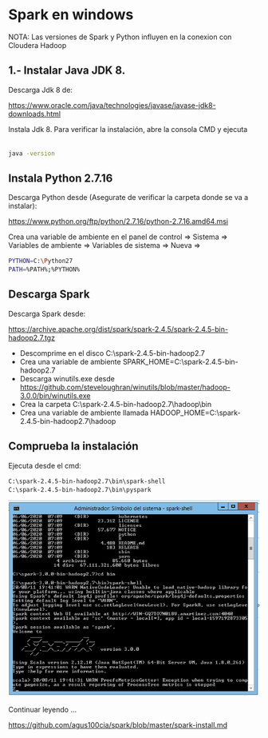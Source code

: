 # Spark en windows

NOTA: Las versiones de Spark y Python influyen en la conexion con Cloudera Hadoop

## 1.- Instalar Java JDK 8.

Descarga Jdk 8 de:

https://www.oracle.com/java/technologies/javase/javase-jdk8-downloads.html

Instala Jdk 8. Para verificar la instalación, abre la consola CMD y ejecuta

```sh

java -version

```

## Instala Python 2.7.16

Descarga Python desde (Asegurate de verificar la carpeta donde se va a instalar):

https://www.python.org/ftp/python/2.7.16/python-2.7.16.amd64.msi

Crea una variable de ambiente en el panel de control => Sistema => Variables de ambiente => Variables de sistema => Nueva => 

```sh 
PYTHON=C:\Python27
PATH=%PATH%;%PYTHON%

```

## Descarga Spark

Descarga Spark desde:

https://archive.apache.org/dist/spark/spark-2.4.5/spark-2.4.5-bin-hadoop2.7.tgz

- Descomprime en el disco C:\spark-2.4.5-bin-hadoop2.7
- Crea una variable de ambiente SPARK_HOME=C:\spark-2.4.5-bin-hadoop2.7
- Descarga winutils.exe desde https://github.com/steveloughran/winutils/blob/master/hadoop-3.0.0/bin/winutils.exe
- Crea la carpeta C:\spark-2.4.5-bin-hadoop2.7\hadoop\bin
- Crea una variable de ambiente llamada HADOOP_HOME=C:\spark-2.4.5-bin-hadoop2.7\hadoop

## Comprueba la instalación

Ejecuta desde el cmd:

```sh
C:\spark-2.4.5-bin-hadoop2.7\bin\spark-shell
C:\spark-2.4.5-bin-hadoop2.7\bin\pyspark

```
![img](https://github.com/agus100cia/spark/blob/master/Captura%20de%20Pantalla%202020-08-11%20a%20la(s)%2019.42.53.png)


Continuar leyendo ...

https://github.com/agus100cia/spark/blob/master/spark-install.md


